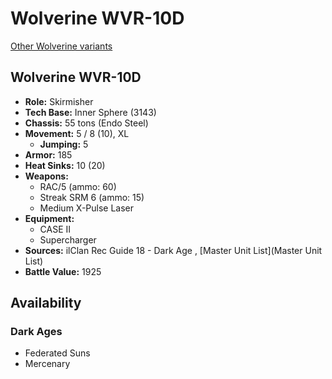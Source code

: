 # Wolverine WVR-10D 

[Other Wolverine variants](../wolverine.md) 

## Wolverine WVR-10D 

- **Role:** Skirmisher 
- **Tech Base:** Inner Sphere (3143) 
- **Chassis:** 55 tons (Endo Steel) 
- **Movement:** 5 / 8 (10), XL 
  - **Jumping:** 5 
- **Armor:** 185 
- **Heat Sinks:** 10 (20) 
- **Weapons:** 
  - RAC/5 (ammo: 60) 
  - Streak SRM 6 (ammo: 15) 
  - Medium X-Pulse Laser 
- **Equipment:** 
  - CASE II 
  - Supercharger 
- **Sources:** ilClan Rec Guide 18 - Dark Age , [Master Unit List](Master Unit List) 
- **Battle Value:** 1925 

## Availability 

### Dark Ages 

- Federated Suns 
- Mercenary 


